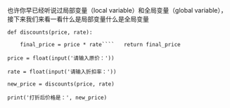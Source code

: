 也许你早已经听说过局部变量（local variable）和全局变量（global variable），接下来我们来看一看什么是局部变量什么是全局变量

`def discounts(price, rate):`

`    final_price = price * rate````   return final_price`



`price = float(input('请输入原价：'))`

`rate = float(input('请输入折扣率：'))`

`new_price = discounts(price, rate)`

`print('打折后价格是：', new_price)`

